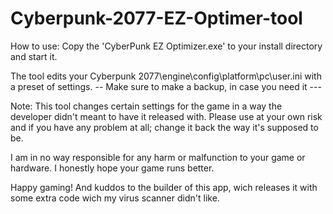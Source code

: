 # Cyberpunk-2077-EZ-Optimer-tool

How to use: Copy the 'CyberPunk EZ Optimizer.exe' to your install directory and start it.

The tool edits your Cyberpunk 2077\engine\config\platform\pc\user.ini with a preset of settings. -- Make sure to make a backup, in case you need it ---

Note: This tool changes certain settings for the game in a way the developer didn't meant to have it released with. Please use at your own risk and if you have any problem at all; change it back the way it's supposed to be.

I am in no way responsible for any harm or malfunction to your game or hardware. I honestly hope your game runs better.

Happy gaming! And kuddos to the builder of this app, wich releases it with some extra code wich my virus scanner didn't like.
